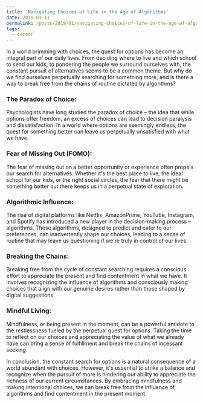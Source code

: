 ```yaml
---
title: 'Navigating Choices of Life in the Age of Algorithms'
date: 2019-01-11
permalink: /posts/2019/01/navigating-choices-of-life-in-the-age-of-algorithms/
tags:
  - career
---
```


In a world brimming with choices, the quest for options has become an integral part of our daily lives. From deciding where to live and which school to send our kids, to pondering the people we surround ourselves with, the constant pursuit of alternatives seems to be a common theme. But why do we find ourselves perpetually searching for something more, and is there a way to break free from the chains of routine dictated by algorithms?

### The Paradox of Choice:
Psychologists have long studied the paradox of choice – the idea that while options offer freedom, an excess of choices can lead to decision paralysis and dissatisfaction. In a world where options are seemingly endless, the quest for something better can leave us perpetually unsatisfied with what we have.

### Fear of Missing Out (FOMO):
The fear of missing out on a better opportunity or experience often propels our search for alternatives. Whether it's the best place to live, the ideal school for our kids, or the right social circles, the fear that there might be something better out there keeps us in a perpetual state of exploration.

### Algorithmic Influence:
The rise of digital platforms like Netflix, AmazonPrime, YouTube, Instagram, and Spotify has introduced a new player in the decision-making process – algorithms. These algorithms, designed to predict and cater to our preferences, can inadvertently shape our choices, leading to a sense of routine that may leave us questioning if we're truly in control of our lives.

### Breaking the Chains:
Breaking free from the cycle of constant searching requires a conscious effort to appreciate the present and find contentment in what we have. It involves recognizing the influence of algorithms and consciously making choices that align with our genuine desires rather than those shaped by digital suggestions.

### Mindful Living:
Mindfulness, or being present in the moment, can be a powerful antidote to the restlessness fueled by the perpetual quest for options. Taking the time to reflect on our choices and appreciating the value of what we already have can bring a sense of fulfillment and break the chains of incessant seeking.

In conclusion, the constant search for options is a natural consequence of a world abundant with choices. However, it's essential to strike a balance and recognize when the pursuit of more is hindering our ability to appreciate the richness of our current circumstances. By embracing mindfulness and making intentional choices, we can break free from the influence of algorithms and find contentment in the present moment.
